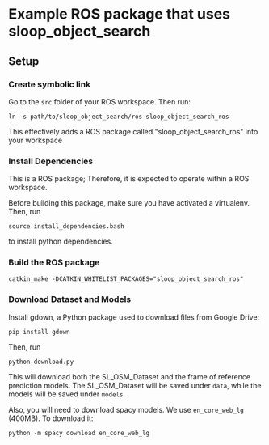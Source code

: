 # Example ROS package that uses sloop_object_search

## Setup

### Create symbolic link

Go to the `src` folder of your ROS workspace. Then run:
```
ln -s path/to/sloop_object_search/ros sloop_object_search_ros
```
This effectively adds a ROS package called "sloop_object_search_ros" into your workspace

### Install Dependencies

This is a ROS package; Therefore, it is expected to operate within a ROS workspace.

Before building this package, make sure you have activated a virtualenv. Then, run
```
source install_dependencies.bash
```
to install python dependencies.

### Build the ROS package
```
catkin_make -DCATKIN_WHITELIST_PACKAGES="sloop_object_search_ros"
```



### Download Dataset and Models
Install gdown, a Python package used to download files from Google Drive:
```
pip install gdown
```
Then, run
```
python download.py
```
This will download both the SL\_OSM\_Dataset and the frame of reference prediction models.
The SL\_OSM\_Dataset will be saved under `data`, while the models
will be saved under `models`.


Also, you will need to download spacy models. We use `en_core_web_lg` (400MB). To download it:
```
python -m spacy download en_core_web_lg
```
